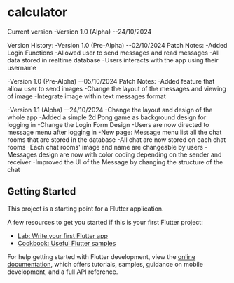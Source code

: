 # calculator

Current version
-Version 1.0 (Alpha)
--24/10/2024

Version History:
-Version 1.0 (Pre-Alpha)
--02/10/2024
Patch Notes:
-Added Login Functions
-Allowed user to send messages and read messages
-All data stored in realtime database
-Users interacts with the app using their username

-Version 1.0 (Pre-Alpha)
--05/10/2024
Patch Notes:
-Added feature that allow user to send images
-Change the layout of the messages and viewing of image
-Integrate image within text messages format

-Version 1.1 (Alpha)
--24/10/2024
-Change the layout and design of the whole app
-Added a simple 2d Pong game as background design for logging in
-Change the Login Form Design
-Users are now directed to message menu after logging in
-New page: Message menu list all the chat rooms that are stored in the database
-All chat are now stored on each chat rooms
-Each chat rooms' image and name are changeable by users
-Messages design are now with color coding depending on the sender and receiver
-Improved the UI of the Message by changing the structure of the chat

## Getting Started

This project is a starting point for a Flutter application.

A few resources to get you started if this is your first Flutter project:

- [Lab: Write your first Flutter app](https://docs.flutter.dev/get-started/codelab)
- [Cookbook: Useful Flutter samples](https://docs.flutter.dev/cookbook)

For help getting started with Flutter development, view the
[online documentation](https://docs.flutter.dev/), which offers tutorials,
samples, guidance on mobile development, and a full API reference.
